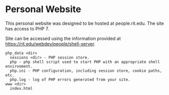 # Personal Website

This personal website was designed to be hosted at people.rit.edu. The site has access to PHP 7.


Site can be accessed using the information provided at https://rit.edu/webdev/people/shell-server.


```
php_data <dir>
  sessions <dir> - PHP session store.
  php - php shell script used to start PHP with an appropriate shell environment.
  php.ini - PHP configuration, including session store, cookie paths, etc.
  php.log - log of PHP errors generated from your site.
www <dir>
  index.html
```
